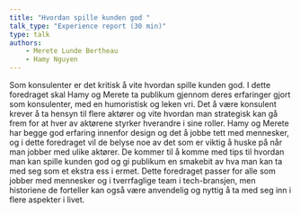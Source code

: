 ```yaml
---
title: "Hvordan spille kunden god "
talk_type: "Experience report (30 min)"
type: talk
authors:
    - Merete Lunde Bertheau
    - Hamy Nguyen
---
```

Som konsulenter er det kritisk å vite hvordan spille kunden god. I dette foredraget skal Hamy og Merete ta publikum gjennom deres erfaringer gjort som konsulenter, med en humoristisk og leken vri. Det å være konsulent krever å ta hensyn til flere aktører og vite hvordan man strategisk kan gå frem for at hver av aktørene styrker hverandre i sine roller. Hamy og Merete har begge god erfaring innenfor design og det å jobbe tett med mennesker, og i dette foredraget vil de belyse noe av det som er viktig å huske på når man jobber med ulike aktører. De kommer til å komme med tips til hvordan man kan spille kunden god og gi publikum en smakebit av hva man kan ta med seg som et ekstra ess i ermet. Dette foredraget passer for alle som jobber med mennesker og i tverrfaglige team i tech-bransjen, men historiene de forteller kan også være anvendelig og nyttig å ta med seg inn i flere aspekter i livet. 
